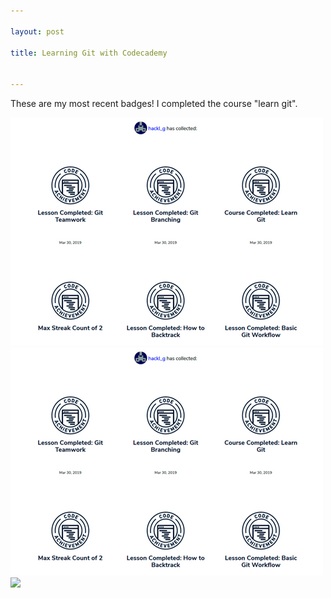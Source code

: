 ```yaml
---

layout: post

title: Learning Git with Codecademy


---
```




These are my most recent badges! I completed the course "learn git".

![image markdown](pictures_for_posts/GabrieleHackl_badges_git.jpg)
<img src="pictures_for_posts/GabrieleHackl_badges_git.jpg" alt="image html" />
![](https://gabrielehackl.github.io/_posts/pictures_for_posts/GabrieleHackl_badges_git.jpg)
      
